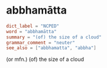 # abbhamātta

``` toml
dict_label = "NCPED"
word = "abbhamātta"
summary = "(of) the size of a cloud"
grammar_comment = "neuter"
see_also = ["abbhamatta", "abbha"]
```

(or mfn.) (of) the size of a cloud

